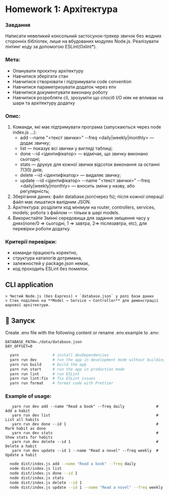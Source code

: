 # Homework 1: Архітектура
### Завдання

Написати невеликий консольний застосунок-трекер звичок без жодних сторонніх бібліотек, лише на вбудованих модулях Node.js. Реалізувати лінтинг коду за допомогою ESLint(Oxlint*).


### Мета:

* Опанувати проєктну архітектуру
* Навчитися зберігати стан
* Навчитися створювати і підтримувати code convention
* Навчитися параметризувати додаток через env
* Навчитися документувати виконану роботу
* Навчитися розробляти cli, зрозуміти що спосіб I/O ніяк не впливає на шари та архітектуру додатку

### Опис:
1. Команди, які має підтримувати програма (запускаються через node index.js ...):
   * add   --name "<текст звички>" --freq <daily|weekly|monthly> — додає звичку;
   * list — показує всі звички у вигляді таблиці;
   * done  --id <ідентифікатор> — відмічає, що звичку виконано сьогодні;
   * stats — друкує для кожної звички відсоток виконання за останні 7(30) днів;
   * delete --id <ідентифікатор> — видаляє звичку;
   * update --id <ідентифікатор> --name "<текст звички>" --freq <daily|weekly|monthly> — вносить зміни у назву, або регулярність;
2. Зберігання даних: файл database.json(через fs); після кожної операції файл має лишатися валідним JSON.
3. Архітектура: розділити код мінімум на router, controllers, services, models; робота з файлом — тільки в шарі models.
4. Використайте Змінні середовища для задання зміщення часу у днях(none/0 => сьогодні, 1 => завтра, 2=> післязавтра, etc), для перевірки роботи додатку. 

### Критерії перевірки:
* команди працюють коректно,
* структура каталогів дотримана,
* залежностей у package.json немає,
* код проходить ESLint без помилок.


## CLI application
```
> Чистий Node.js (без Express) + `database.json` у ролі бази даних  
> Стек поділено на **Model → Service → Controller** для демонстрації шарової архітектури.

```

## 🚀 Запуск


Create .env file with the following content or rename .env.example to .env:
```
DATABASE_PATH=./data/database.json
DAY_OFFSET=0
```

```bash
  yarn               # install devDependencies
  yarn run dev       # run the app in development mode without building ts files
  yarn run build     # build the app
  yarn run start     # run the app in production mode
  yarn run lint      # run ESLint
  yarn run lint:fix  # fix ESLint issues
  yarn run format    # format code with Prettier
````

### Example of usage:
```
   yarn run dev add --name "Read a book" --freq daily              # Add a habit
   yarn run dev list                                               # List all habits
   yarn run dev done --id 1                                        # Mark habit as done
   yarn run dev stats                                              # Show stats for habits
   yarn run dev delete --id 1                                      # Delete a habit
   yarn run dev update --id 1 --name "Read a novel" --freq weekly  # Update a habit
```

```bash
  node dist/index.js add --name "Read a book" --freq daily              # Add a habit
  node dist/index.js list                                               # List all habits
  node dist/index.js done --id 1                                        # Mark habit as done 
  node dist/index.js stats                                              # Show stats for habits  
  node dist/index.js delete --id 1                                      # Delete a habit
  node dist/index.js update --id 1 --name "Read a novel" --freq weekly  # Update a habit
```
